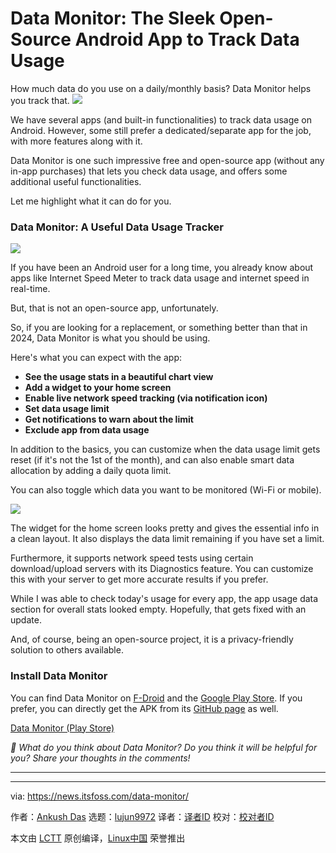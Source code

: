 [#]: subject: "Data Monitor: The Sleek Open-Source Android App to Track Data Usage"
[#]: via: "https://news.itsfoss.com/data-monitor/"
[#]: author: "Ankush Das https://news.itsfoss.com/author/ankush/"
[#]: collector: "lujun9972/lctt-scripts-1705972010"
[#]: translator: " "
[#]: reviewer: " "
[#]: publisher: " "
[#]: url: " "

Data Monitor: The Sleek Open-Source Android App to Track Data Usage
======
How much data do you use on a daily/monthly basis? Data Monitor helps
you track that.
[![][1]][2]

We have several apps (and built-in functionalities) to track data usage on Android. However, some still prefer a dedicated/separate app for the job, with more features along with it.

Data Monitor is one such impressive free and open-source app (without any in-app purchases) that lets you check data usage, and offers some additional useful functionalities.

Let me highlight what it can do for you.

### Data Monitor: A Useful Data Usage Tracker

![][3]

If you have been an Android user for a long time, you already know about apps like Internet Speed Meter to track data usage and internet speed in real-time.

But, that is not an open-source app, unfortunately.

So, if you are looking for a replacement, or something better than that in 2024, Data Monitor is what you should be using.

Here's what you can expect with the app:

  * **See the usage stats in a beautiful chart view**
  * **Add a widget to your home screen**
  * **Enable live network speed tracking (via notification icon)**
  * **Set data usage limit**
  * **Get notifications to warn about the limit**
  * **Exclude app from data usage**



In addition to the basics, you can customize when the data usage limit gets reset (if it's not the 1st of the month), and can also enable smart data allocation by adding a daily quota limit.

You can also toggle which data you want to be monitored (Wi-Fi or mobile).

![][4]

The widget for the home screen looks pretty and gives the essential info in a clean layout. It also displays the data limit remaining if you have set a limit.

Furthermore, it supports network speed tests using certain download/upload servers with its Diagnostics feature. You can customize this with your server to get more accurate results if you prefer.

While I was able to check today's usage for every app, the app usage data section for overall stats looked empty. Hopefully, that gets fixed with an update.

And, of course, being an open-source project, it is a privacy-friendly solution to others available.

### Install Data Monitor

You can find Data Monitor on [F-Droid][5] and the [Google Play Store][6]. If you prefer, you can directly get the APK from its [GitHub page][7] as well.

[Data Monitor (Play Store)][6]

_💬 What do you think about Data Monitor? Do you think it will be helpful for you?_ _Share your thoughts in the comments!_

* * *

--------------------------------------------------------------------------------

via: https://news.itsfoss.com/data-monitor/

作者：[Ankush Das][a]
选题：[lujun9972][b]
译者：[译者ID](https://github.com/译者ID)
校对：[校对者ID](https://github.com/校对者ID)

本文由 [LCTT](https://github.com/LCTT/TranslateProject) 原创编译，[Linux中国](https://linux.cn/) 荣誉推出

[a]: https://news.itsfoss.com/author/ankush/
[b]: https://github.com/lujun9972
[1]: https://news.itsfoss.com/assets/images/pikapods-banner-v3.webp
[2]: https://www.pikapods.com/?utm_campaign=banner-2024-05&utm_source=itsfoss
[3]: https://news.itsfoss.com/content/images/2024/08/data-monitor-screenshot.jpg
[4]: https://news.itsfoss.com/content/images/2024/08/data-monitor-screenshot-1.jpg
[5]: https://f-droid.org/packages/com.drnoob.datamonitor/
[6]: https://play.google.com/store/apps/details?id=com.drnoob.datamonitor
[7]: https://github.com/itsdrnoob/DataMonitor
